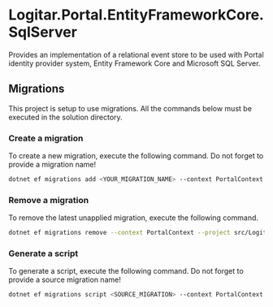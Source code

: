 ﻿# Logitar.Portal.EntityFrameworkCore.SqlServer

Provides an implementation of a relational event store to be used with Portal identity provider system, Entity Framework Core and Microsoft SQL Server.

## Migrations

This project is setup to use migrations. All the commands below must be executed in the solution directory.

### Create a migration

To create a new migration, execute the following command. Do not forget to provide a migration name!

```sh
dotnet ef migrations add <YOUR_MIGRATION_NAME> --context PortalContext --project src/Logitar.Portal.EntityFrameworkCore.SqlServer --startup-project src/Logitar.Portal
```

### Remove a migration

To remove the latest unapplied migration, execute the following command.

```sh
dotnet ef migrations remove --context PortalContext --project src/Logitar.Portal.EntityFrameworkCore.SqlServer --startup-project src/Logitar.Portal
```

### Generate a script

To generate a script, execute the following command. Do not forget to provide a source migration name!

```sh
dotnet ef migrations script <SOURCE_MIGRATION> --context PortalContext --project src/Logitar.Portal.EntityFrameworkCore.SqlServer --startup-project src/Logitar.Portal
```
